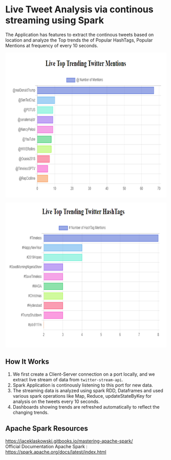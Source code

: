 # Live Tweet Analysis via continous streaming using Spark

The Application has features to extract the continous tweets based on location and analyze the Top trends the of Popular HashTags, Popular Mentions at frequency of every 10 seconds.

<p align="center">
  <img src="./@mentions_large.PNG" alt="Live Popular Mentions"
       width="654" height="450">
</p>


<p align="center">
  <img src="./tagsmentions.PNG" alt="Live Popular HashTags"
       width="654" height="450">
</p>


## How It Works
1. We first create a Client-Server connection on a port locally, and we extract live stream of data from `twitter-stream-api`.
2. Spark Application is continously listening to this port for new data.
3. The streaming data is analyzed using spark RDD, Dataframes and used various spark operations like Map, Reduce, updateStateByKey for analysis on the tweets every 10 seconds.
4. Dashboards showing trends are refreshed automatically to reflect the changing trends.


## Apache Spark Resources
https://jaceklaskowski.gitbooks.io/mastering-apache-spark/ <br/>
Official Documentation Apache Spark : https://spark.apache.org/docs/latest/index.html
